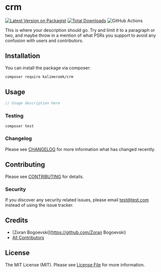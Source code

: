 # crm

[![Latest Version on Packagist](https://img.shields.io/packagist/v/kalimeromk/crm.svg?style=flat-square)](https://packagist.org/packages/kalimeromk/crm)
[![Total Downloads](https://img.shields.io/packagist/dt/kalimeromk/crm.svg?style=flat-square)](https://packagist.org/packages/kalimeromk/crm)
![GitHub Actions](https://github.com/kalimeromk/crm/actions/workflows/main.yml/badge.svg)

This is where your description should go. Try and limit it to a paragraph or two, and maybe throw in a mention of what PSRs you support to avoid any confusion with users and contributors.

## Installation

You can install the package via composer:

```bash
composer require kalimeromk/crm
```

## Usage

```php
// Usage description here
```

### Testing

```bash
composer test
```

### Changelog

Please see [CHANGELOG](CHANGELOG.md) for more information what has changed recently.

## Contributing

Please see [CONTRIBUTING](CONTRIBUTING.md) for details.

### Security

If you discover any security related issues, please email test@test.com instead of using the issue tracker.

## Credits

-   [Zoran Bogoevski](https://github.com/Zoran Bogoevski)
-   [All Contributors](../../contributors)

## License

The MIT License (MIT). Please see [License File](LICENSE.md) for more information.

